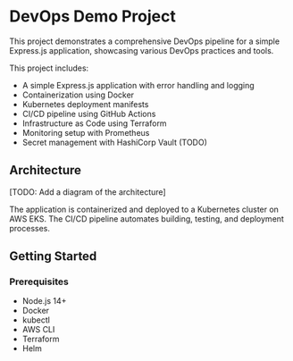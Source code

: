 # DevOps Demo Project

This project demonstrates a comprehensive DevOps pipeline for a simple Express.js application, showcasing various DevOps practices and tools.


This project includes:

- A simple Express.js application with error handling and logging
- Containerization using Docker
- Kubernetes deployment manifests
- CI/CD pipeline using GitHub Actions
- Infrastructure as Code using Terraform
- Monitoring setup with Prometheus
- Secret management with HashiCorp Vault (TODO)

## Architecture

[TODO: Add a diagram of the architecture]

The application is containerized and deployed to a Kubernetes cluster on AWS EKS. The CI/CD pipeline automates building, testing, and deployment processes.

## Getting Started

### Prerequisites

- Node.js 14+
- Docker
- kubectl
- AWS CLI
- Terraform
- Helm

